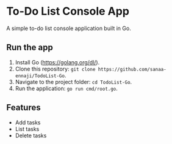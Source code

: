 # To-Do List Console App

A simple to-do list console application built in Go.

## Run the app

1. Install Go (https://golang.org/dl/).
2. Clone this repository: `git clone https://github.com/sanaa-ennaji/TodoList-Go`.
3. Navigate to the project folder: `cd TodoList-Go`.
4. Run the application: `go run cmd/root.go`.

## Features

- Add tasks
- List tasks
- Delete tasks
